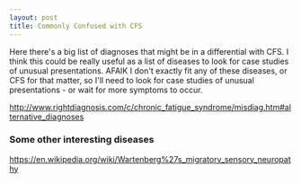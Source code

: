 ```yaml
---
layout: post
title: Commonly Confused with CFS 
---
```


Here there's a big list of diagnoses that might be in a differential with CFS. I think this could be really useful as a list of diseases to look for case studies of unusual presentations. AFAIK I don't exactly fit any of these diseases, or CFS for that matter, so I'll need to look for case studies of unusual presentations - or wait for more symptoms to occur. 

http://www.rightdiagnosis.com/c/chronic_fatigue_syndrome/misdiag.htm#alternative_diagnoses

### Some other interesting diseases
https://en.wikipedia.org/wiki/Wartenberg%27s_migratory_sensory_neuropathy
